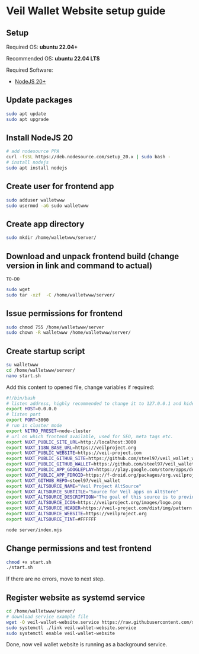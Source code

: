 # Veil Wallet Website setup guide
## Setup
Required OS: **ubuntu 22.04+**

Recommended OS: **ubuntu 22.04 LTS**

Required Software:
- [NodeJS 20+](https://nodejs.org/en/)

## Update packages
```bash
sudo apt update
sudo apt upgrade
```

## Install NodeJS 20
```bash
# add nodesource PPA
curl -fsSL https://deb.nodesource.com/setup_20.x | sudo bash -
# install nodejs
sudo apt install nodejs
```

## Create user for frontend app
```bash
sudo adduser walletwww
sudo usermod -aG sudo walletwww
```

## Create app directory
```bash
sudo mkdir /home/walletwww/server/
```

## Download and unpack frontend build (change version in link and command to actual)
```
TO-DO
```
```bash
sudo wget 
sudo tar -xzf  -C /home/walletwww/server/
```

## Issue permissions for frontend
```bash
sudo chmod 755 /home/walletwww/server
sudo chown -R walletwww /home/walletwww/server/
```

## Create startup script
```bash
su walletwww
cd /home/walletwww/server/
nano start.sh
```
Add this content to opened file, change variables if required:
```bash
#!/bin/bash
# listen address, highly recommended to change it to 127.0.0.1 and hide nuxt server behind nginx proxy for example
export HOST=0.0.0.0
# listen port
export PORT=3000
# run in cluster mode
export NITRO_PRESET=node-cluster
# url on which frontend available, used for SEO, meta tags etc.
export NUXT_PUBLIC_SITE_URL=http://localhost:3000
export NUXT_I18N_BASE_URL=https://veilproject.org
export NUXT_PUBLIC_WEBSITE=https://veil-project.com
export NUXT_PUBLIC_GITHUB_SITE=https://github.com/steel97/veil_wallet_website
export NUXT_PUBLIC_GITHUB_WALLET=https://github.com/steel97/veil_wallet
export NUXT_PUBLIC_APP_GOOGLEPLAY=https://play.google.com/store/apps/details?id=org.veilproject.wallet
export NUXT_PUBLIC_APP_FDROID=https://f-droid.org/packages/org.veilproject.wallet/
export NUXT_GITHUB_REPO=steel97/veil_wallet
export NUXT_ALTSOURCE_NAME="Veil Project AltSource"
export NUXT_ALTSOURCE_SUBTITLE="Source for Veil apps on AltStore"
export NUXT_ALTSOURCE_DESCRIPTION="The goal of this source is to provide access to Veil-Project apps on iOS"
export NUXT_ALTSOURCE_ICON=https://veilproject.org/images/logo.png
export NUXT_ALTSOURCE_HEADER=https://veil-project.com/dist/img/pattern.png
export NUXT_ALTSOURCE_WEBSITE=https://veilproject.org
export NUXT_ALTSOURCE_TINT=#FFFFFF

node server/index.mjs
```

## Change permissions and test frontend
```bash
chmod +x start.sh
./start.sh
```
If there are no errors, move to next step.

## Register website as systemd service
```bash
cd /home/walletwww/server/
# download service example file
wget -O veil-wallet-website.service https://raw.githubusercontent.com/steel97/veil_wallet_website/master/docs/systemd.example
sudo systemctl ./link veil-wallet-website.service
sudo systemctl enable veil-wallet-website
```

Done, now veil wallet website is running as a background service.